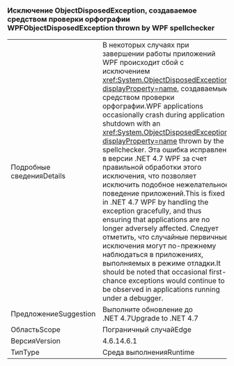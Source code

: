 ### <a name="objectdisposedexception-thrown-by-wpf-spellchecker"></a><span data-ttu-id="956f7-101">Исключение ObjectDisposedException, создаваемое средством проверки орфографии WPF</span><span class="sxs-lookup"><span data-stu-id="956f7-101">ObjectDisposedException thrown by WPF spellchecker</span></span>

|   |   |
|---|---|
|<span data-ttu-id="956f7-102">Подробные сведения</span><span class="sxs-lookup"><span data-stu-id="956f7-102">Details</span></span>|<span data-ttu-id="956f7-103">В некоторых случаях при завершении работы приложений WPF происходит сбой с исключением <xref:System.ObjectDisposedException?displayProperty=name>, создаваемым средством проверки орфографии.</span><span class="sxs-lookup"><span data-stu-id="956f7-103">WPF applications occasionally crash during application shutdown with an <xref:System.ObjectDisposedException?displayProperty=name> thrown by the spellchecker.</span></span> <span data-ttu-id="956f7-104">Эта ошибка исправлена в версии .NET 4.7 WPF за счет правильной обработки этого исключения, что позволяет исключить подобное нежелательное поведение приложений.</span><span class="sxs-lookup"><span data-stu-id="956f7-104">This is fixed in .NET 4.7 WPF by handling the exception gracefully, and thus ensuring that applications are no longer adversely affected.</span></span> <span data-ttu-id="956f7-105">Следует отметить, что случайные первичные исключения могут по-прежнему наблюдаться в приложениях, выполняемых в режиме отладки.</span><span class="sxs-lookup"><span data-stu-id="956f7-105">It should be noted that occasional first-chance exceptions would continue to be observed in applications running under a debugger.</span></span>|
|<span data-ttu-id="956f7-106">Предложение</span><span class="sxs-lookup"><span data-stu-id="956f7-106">Suggestion</span></span>|<span data-ttu-id="956f7-107">Выполните обновление до .NET 4.7</span><span class="sxs-lookup"><span data-stu-id="956f7-107">Upgrade to .NET 4.7</span></span>|
|<span data-ttu-id="956f7-108">Область</span><span class="sxs-lookup"><span data-stu-id="956f7-108">Scope</span></span>|<span data-ttu-id="956f7-109">Пограничный случай</span><span class="sxs-lookup"><span data-stu-id="956f7-109">Edge</span></span>|
|<span data-ttu-id="956f7-110">Версия</span><span class="sxs-lookup"><span data-stu-id="956f7-110">Version</span></span>|<span data-ttu-id="956f7-111">4.6.1</span><span class="sxs-lookup"><span data-stu-id="956f7-111">4.6.1</span></span>|
|<span data-ttu-id="956f7-112">Тип</span><span class="sxs-lookup"><span data-stu-id="956f7-112">Type</span></span>|<span data-ttu-id="956f7-113">Среда выполнения</span><span class="sxs-lookup"><span data-stu-id="956f7-113">Runtime</span></span>|

